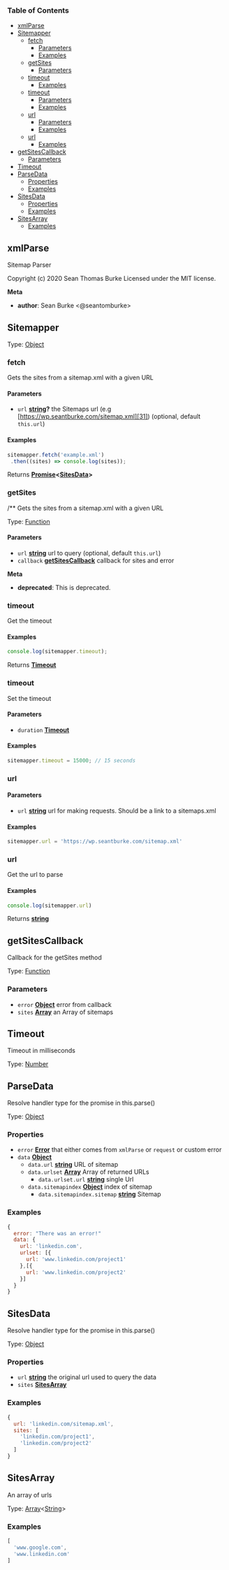 <!-- Generated by documentation.js. Update this documentation by updating the source code. -->

### Table of Contents

-   [xmlParse][1]
-   [Sitemapper][2]
    -   [fetch][3]
        -   [Parameters][4]
        -   [Examples][5]
    -   [getSites][6]
        -   [Parameters][7]
    -   [timeout][8]
        -   [Examples][9]
    -   [timeout][10]
        -   [Parameters][11]
        -   [Examples][12]
    -   [url][13]
        -   [Parameters][14]
        -   [Examples][15]
    -   [url][16]
        -   [Examples][17]
-   [getSitesCallback][18]
    -   [Parameters][19]
-   [Timeout][20]
-   [ParseData][21]
    -   [Properties][22]
    -   [Examples][23]
-   [SitesData][24]
    -   [Properties][25]
    -   [Examples][26]
-   [SitesArray][27]
    -   [Examples][28]

## xmlParse

Sitemap Parser

Copyright (c) 2020 Sean Thomas Burke
Licensed under the MIT license.

**Meta**

-   **author**: Sean Burke &lt;@seantomburke>

## Sitemapper

Type: [Object][29]

### fetch

Gets the sites from a sitemap.xml with a given URL

#### Parameters

-   `url` **[string][30]?** the Sitemaps url (e.g [https://wp.seantburke.com/sitemap.xml][31]) (optional, default `this.url`)

#### Examples

```javascript
sitemapper.fetch('example.xml')
 .then((sites) => console.log(sites));
```

Returns **[Promise][32]&lt;[SitesData][33]>** 

### getSites

/\*\*
Gets the sites from a sitemap.xml with a given URL

Type: [Function][34]

#### Parameters

-   `url` **[string][30]** url to query (optional, default `this.url`)
-   `callback` **[getSitesCallback][35]** callback for sites and error

**Meta**

-   **deprecated**: This is deprecated.


### timeout

Get the timeout

#### Examples

```javascript
console.log(sitemapper.timeout);
```

Returns **[Timeout][36]** 

### timeout

Set the timeout

#### Parameters

-   `duration` **[Timeout][36]** 

#### Examples

```javascript
sitemapper.timeout = 15000; // 15 seconds
```

### url

#### Parameters

-   `url` **[string][30]** url for making requests. Should be a link to a sitemaps.xml

#### Examples

```javascript
sitemapper.url = 'https://wp.seantburke.com/sitemap.xml'
```

### url

Get the url to parse

#### Examples

```javascript
console.log(sitemapper.url)
```

Returns **[string][30]** 

## getSitesCallback

Callback for the getSites method

Type: [Function][34]

### Parameters

-   `error` **[Object][29]** error from callback
-   `sites` **[Array][37]** an Array of sitemaps

## Timeout

Timeout in milliseconds

Type: [Number][38]

## ParseData

Resolve handler type for the promise in this.parse()

Type: [Object][29]

### Properties

-   `error` **[Error][39]** that either comes from `xmlParse` or `request` or custom error
-   `data` **[Object][29]** 
    -   `data.url` **[string][30]** URL of sitemap
    -   `data.urlset` **[Array][37]** Array of returned URLs
        -   `data.urlset.url` **[string][30]** single Url
    -   `data.sitemapindex` **[Object][29]** index of sitemap
        -   `data.sitemapindex.sitemap` **[string][30]** Sitemap

### Examples

```javascript
{
  error: "There was an error!"
  data: {
    url: 'linkedin.com',
    urlset: [{
      url: 'www.linkedin.com/project1'
    },[{
      url: 'www.linkedin.com/project2'
    }]
  }
}
```

## SitesData

Resolve handler type for the promise in this.parse()

Type: [Object][29]

### Properties

-   `url` **[string][30]** the original url used to query the data
-   `sites` **[SitesArray][40]** 

### Examples

```javascript
{
  url: 'linkedin.com/sitemap.xml',
  sites: [
    'linkedin.com/project1',
    'linkedin.com/project2'
  ]
}
```

## SitesArray

An array of urls

Type: [Array][37]&lt;[String][30]>

### Examples

```javascript
[
  'www.google.com',
  'www.linkedin.com'
]
```

[1]: #xmlparse

[2]: #sitemapper

[3]: #fetch

[4]: #parameters

[5]: #examples

[6]: #getsites

[7]: #parameters-1

[8]: #timeout

[9]: #examples-1

[10]: #timeout-1

[11]: #parameters-2

[12]: #examples-2

[13]: #url

[14]: #parameters-3

[15]: #examples-3

[16]: #url-1

[17]: #examples-4

[18]: #getsitescallback

[19]: #parameters-4

[20]: #timeout-2

[21]: #parsedata

[22]: #properties

[23]: #examples-5

[24]: #sitesdata

[25]: #properties-1

[26]: #examples-6

[27]: #sitesarray

[28]: #examples-7

[29]: https://developer.mozilla.org/docs/Web/JavaScript/Reference/Global_Objects/Object

[30]: https://developer.mozilla.org/docs/Web/JavaScript/Reference/Global_Objects/String

[31]: https://wp.seantburke.com/sitemap.xml

[32]: https://developer.mozilla.org/docs/Web/JavaScript/Reference/Global_Objects/Promise

[33]: #sitesdata

[34]: https://developer.mozilla.org/docs/Web/JavaScript/Reference/Statements/function

[35]: #getsitescallback

[36]: #timeout

[37]: https://developer.mozilla.org/docs/Web/JavaScript/Reference/Global_Objects/Array

[38]: https://developer.mozilla.org/docs/Web/JavaScript/Reference/Global_Objects/Number

[39]: https://developer.mozilla.org/docs/Web/JavaScript/Reference/Global_Objects/Error

[40]: #sitesarray
